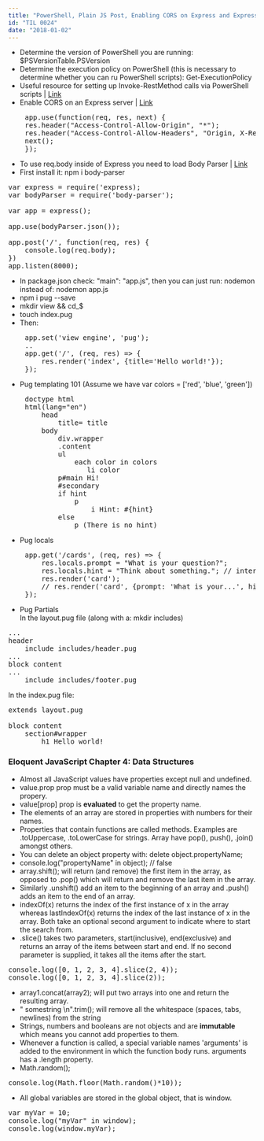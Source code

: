 ```yaml
---
title: "PowerShell, Plain JS Post, Enabling CORS on Express and Express Body Parser."
id: "TIL 0024"
date: "2018-01-02"
---
```


* Determine the version of PowerShell you are running: $PSVersionTable.PSVersion
* Determine the execution policy on PowerShell (this is necessary to determine whether you can ru PowerShell scripts): Get-ExecutionPolicy
* Useful resource for setting up Invoke-RestMethod calls via PowerShell scripts | [Link](https://www.jokecamp.com/blog/invoke-restmethod-powershell-examples/)
* Enable CORS on an Express server | [Link](https://enable-cors.org/server_expressjs.html)
<pre>
    app.use(function(req, res, next) {
    res.header("Access-Control-Allow-Origin", "*");
    res.header("Access-Control-Allow-Headers", "Origin, X-Requested-With, Content-Type, Accept");
    next();
    });
</pre>
* To use req.body inside of Express you need to load Body Parser | [Link](https://stackoverflow.com/questions/10005939/how-do-i-consume-the-json-post-data-in-an-express-application/10007542#10007542)
* First install it: npm i body-parser
<pre>
var express = require('express);
var bodyParser = require('body-parser');

var app = express();

app.use(bodyParser.json());

app.post('/', function(req, res) {
    console.log(req.body);
})
app.listen(8000);
</pre>
* In package.json check: "main": "app.js", then you can just run: nodemon instead of: nodemon app.js
* npm i pug --save
* mkdir view && cd_$
* touch index.pug
* Then:
<pre>
    app.set('view engine', 'pug');
    ..
    app.get('/', (req, res) => {
        res.render('index', {title='Hello world!'});
    });
</pre>
* Pug templating 101 (Assume we have var colors = ['red', 'blue', 'green'])
<pre>
    doctype html
    html(lang="en")
        head
            title= title
        body
            div.wrapper
            .content
            ul
                each color in colors
                   li color
            p#main Hi!
            #secondary
            if hint 
                p
                    i Hint: #{hint}
            else 
                p (There is no hint)
</pre>
* Pug locals
<pre>
    app.get('/cards', (req, res) => {
        res.locals.prompt = "What is your question?";
        res.locals.hint = "Think about something."; // interpolated from #{hint} above
        res.render('card');
        // res.render('card', {prompt: 'What is your...', hint: 'Think about...'});
    });
</pre>
* Pug Partials <br/>
In the layout.pug file (along with a: mkdir includes)
<pre>
...
header 
    include includes/header.pug
...
block content
...
    include includes/footer.pug
</pre>
In the index.pug file: 
<pre>
extends layout.pug

block content
    section#wrapper
        h1 Hello world!
</pre>

### Eloquent JavaScript Chapter 4: Data Structures

* Almost all JavaScript values have properties except null and undefined.
* value.prop prop must be a valid variable name and directly names the propery.
* value[prop] prop is **evaluated** to get the property name. 
* The elements of an array are stored in properties with numbers for their names. 
* Properties that contain functions are called methods. Examples are .toUppercase, .toLowerCase for strings. Array have pop(), push(), .join() amongst others. 
* You can delete an object property with: delete object.propertyName;
* console.log("propertyName" in object); // false
* array.shift(); will return (and remove) the first item in the array, as opposed to .pop() which will return and remove the last item in the array. 
* Similarly .unshift() add an item to the beginning of an array and .push() adds an item to the end of an array. 
* indexOf(x) returns the index of the first instance of x in the array whereas lastIndexOf(x) returns the index of the last instance of x in the array. Both take an optional second argument to indicate where to start the search from. 
* .slice() takes two parameters, start(inclusive), end(exclusive) and returns an array of the items between start and end. If no second parameter is supplied, it takes all the items after the start.
<pre>
console.log([0, 1, 2, 3, 4].slice(2, 4));
console.log([0, 1, 2, 3, 4].slice(2));
</pre> 
* array1.concat(array2); will put two arrays into one and return the resulting array. 
* "   somestring  \n".trim(); will remove all the whitespace (spaces, tabs, newlines) from the string
* Strings, numbers and booleans are not objects and are **immutable** which means you cannot add properties to them. 
* Whenever a function is called, a special variable names 'arguments' is added to the environment in which the function body runs. arguments has a .length property. 
* Math.random();
<pre>
console.log(Math.floor(Math.random()*10));
</pre>
* All global variables are stored in the global object, that is window.
<pre>
var myVar = 10;
console.log("myVar" in window);
console.log(window.myVar);
</pre>